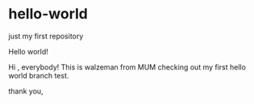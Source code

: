 # hello-world
just my first repository

Hello world!

Hi , everybody! This is walzeman from MUM checking out my first hello world branch test.

thank you,
